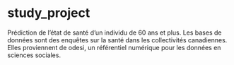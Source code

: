 # study_project
Prédiction de l’état de santé d’un individu de 60 ans et plus.
Les bases de données sont des enquêtes sur la santé dans les collectivités canadiennes.  
Elles proviennent de odesi, un référentiel numérique pour les données en sciences sociales.
